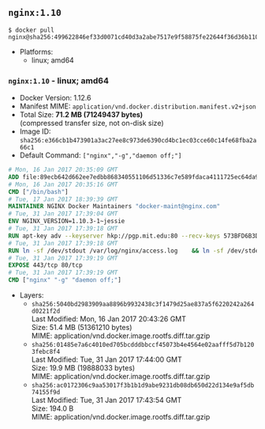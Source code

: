## `nginx:1.10`

```console
$ docker pull nginx@sha256:499622846ef33d0071cd40d3a2abe7517e9f58875fe22644f36d36b110b50e28
```

-	Platforms:
	-	linux; amd64

### `nginx:1.10` - linux; amd64

-	Docker Version: 1.12.6
-	Manifest MIME: `application/vnd.docker.distribution.manifest.v2+json`
-	Total Size: **71.2 MB (71249437 bytes)**  
	(compressed transfer size, not on-disk size)
-	Image ID: `sha256:e366cb1b473901a3ac27ee8c973de6390cd4bc1ec03cce60c14fe68fba2a66c1`
-	Default Command: `["nginx","-g","daemon off;"]`

```dockerfile
# Mon, 16 Jan 2017 20:35:09 GMT
ADD file:89ecb642d662ee7edbb868340551106d51336c7e589fdaca4111725ec64da957 in / 
# Mon, 16 Jan 2017 20:35:16 GMT
CMD ["/bin/bash"]
# Tue, 17 Jan 2017 18:39:39 GMT
MAINTAINER NGINX Docker Maintainers "docker-maint@nginx.com"
# Tue, 31 Jan 2017 17:39:04 GMT
ENV NGINX_VERSION=1.10.3-1~jessie
# Tue, 31 Jan 2017 17:39:18 GMT
RUN apt-key adv --keyserver hkp://pgp.mit.edu:80 --recv-keys 573BFD6B3D8FBC641079A6ABABF5BD827BD9BF62 	&& echo "deb http://nginx.org/packages/debian/ jessie nginx" >> /etc/apt/sources.list 	&& apt-get update 	&& apt-get install --no-install-recommends --no-install-suggests -y 						ca-certificates 						nginx=${NGINX_VERSION} 						nginx-module-xslt 						nginx-module-geoip 						nginx-module-image-filter 						nginx-module-perl 						nginx-module-njs 						gettext-base 	&& rm -rf /var/lib/apt/lists/*
# Tue, 31 Jan 2017 17:39:18 GMT
RUN ln -sf /dev/stdout /var/log/nginx/access.log 	&& ln -sf /dev/stderr /var/log/nginx/error.log
# Tue, 31 Jan 2017 17:39:19 GMT
EXPOSE 443/tcp 80/tcp
# Tue, 31 Jan 2017 17:39:19 GMT
CMD ["nginx" "-g" "daemon off;"]
```

-	Layers:
	-	`sha256:5040bd2983909aa8896b9932438c3f1479d25ae837a5f6220242a264d0221f2d`  
		Last Modified: Mon, 16 Jan 2017 20:43:26 GMT  
		Size: 51.4 MB (51361210 bytes)  
		MIME: application/vnd.docker.image.rootfs.diff.tar.gzip
	-	`sha256:01485e7a6c4010ed705bcdddbbccf45073b4e4564e02aafff5d7b1203febc8f4`  
		Last Modified: Tue, 31 Jan 2017 17:44:00 GMT  
		Size: 19.9 MB (19888033 bytes)  
		MIME: application/vnd.docker.image.rootfs.diff.tar.gzip
	-	`sha256:ac0172306c9aa53017f3b1b1d9abe9231db08db650d22d134e9af5db74155f9d`  
		Last Modified: Tue, 31 Jan 2017 17:43:54 GMT  
		Size: 194.0 B  
		MIME: application/vnd.docker.image.rootfs.diff.tar.gzip
